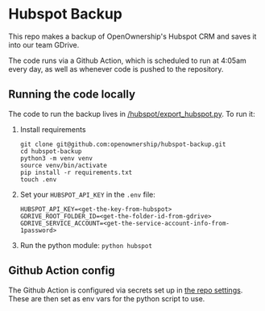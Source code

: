 # Hubspot Backup

This repo makes a backup of OpenOwnership's Hubspot CRM and saves it into our
team GDrive.

The code runs via a Github Action, which is scheduled to run at 4:05am every
day, as well as whenever code is pushed to the repository.

## Running the code locally

The code to run the backup lives in [/hubspot/export_hubspot.py](https://github.com/openownership/notion-backup/tree/master/hubspot/export_hubspot.py). To run it:

1. Install requirements

   ```shell
   git clone git@github.com:openownership/hubspot-backup.git
   cd hubspot-backup
   python3 -m venv venv
   source venv/bin/activate
   pip install -r requirements.txt
   touch .env
   ```

2. Set your `HUBSPOT_API_KEY` in the `.env` file:

   ```shell
   HUBSPOT_API_KEY=<get-the-key-from-hubspot>
   GDRIVE_ROOT_FOLDER_ID=<get-the-folder-id-from-gdrive>
   GDRIVE_SERVICE_ACCOUNT=<get-the-service-account-info-from-1password>
   ```

3. Run the python module: `python hubspot`

## Github Action config

The Github Action is configured via secrets set up in
[the repo settings](https://github.com/openownership/notion-backup/settings/secrets).
These are then set as env vars for the python script to use.
